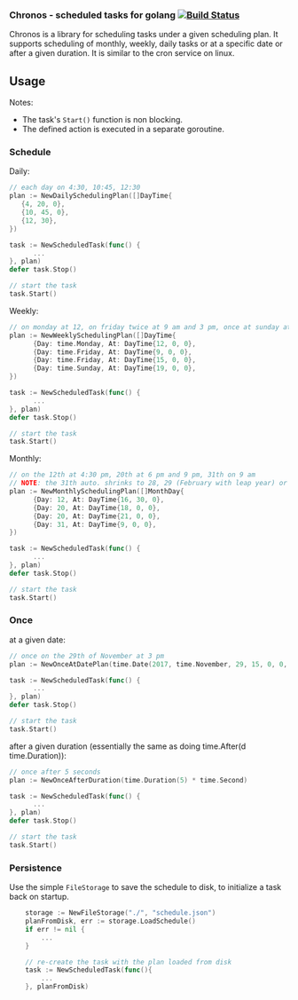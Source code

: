 ### Chronos - scheduled tasks for golang [![Build Status](https://travis-ci.org/luca-moser/chronos.svg?branch=master)](https://travis-ci.org/luca-moser/chronos)

Chronos is a library for scheduling tasks under
a given scheduling plan. It supports scheduling of monthly, weekly, daily
tasks or at a specific date or after a given duration. It is similar to the cron service on linux.

## Usage

Notes:
* The task's `Start()` function is non blocking.
* The defined action is executed in a separate goroutine.

### Schedule

Daily:
```go
// each day on 4:30, 10:45, 12:30
plan := NewDailySchedulingPlan([]DayTime{
   {4, 20, 0}, 
   {10, 45, 0}, 
   {12, 30},
})

task := NewScheduledTask(func() {
      ...
}, plan)
defer task.Stop()

// start the task
task.Start()
```

Weekly:
```go
// on monday at 12, on friday twice at 9 am and 3 pm, once at sunday at 7 pm
plan := NewWeeklySchedulingPlan([]DayTime{
      {Day: time.Monday, At: DayTime{12, 0, 0},
      {Day: time.Friday, At: DayTime{9, 0, 0},
      {Day: time.Friday, At: DayTime{15, 0, 0},
      {Day: time.Sunday, At: DayTime{19, 0, 0},
})

task := NewScheduledTask(func() {
      ...
}, plan)
defer task.Stop()

// start the task
task.Start()
```

Monthly:
```go
// on the 12th at 4:30 pm, 20th at 6 pm and 9 pm, 31th on 9 am
// NOTE: the 31th auto. shrinks to 28, 29 (February with leap year) or 30
plan := NewMonthlySchedulingPlan([]MonthDay{
      {Day: 12, At: DayTime{16, 30, 0},
      {Day: 20, At: DayTime{18, 0, 0},
      {Day: 20, At: DayTime{21, 0, 0},
      {Day: 31, At: DayTime{9, 0, 0},
})

task := NewScheduledTask(func() {
      ...
}, plan)
defer task.Stop()

// start the task
task.Start()
```

### Once 

at a given date:
```go
// once on the 29th of November at 3 pm
plan := NewOnceAtDatePlan(time.Date(2017, time.November, 29, 15, 0, 0, 0, time.Local))

task := NewScheduledTask(func() {
      ...
}, plan)
defer task.Stop()

// start the task
task.Start()
```

after a given duration (essentially the same as doing time.After(d time.Duration)):
```go
// once after 5 seconds
plan := NewOnceAfterDuration(time.Duration(5) * time.Second)

task := NewScheduledTask(func() {
      ...
}, plan)
defer task.Stop()

// start the task
task.Start()
```

### Persistence

Use the simple `FileStorage` to save the schedule to disk, to initialize a task back on startup.

```go
	storage := NewFileStorage("./", "schedule.json")
	planFromDisk, err := storage.LoadSchedule()
	if err != nil {
	    ...
	}

	// re-create the task with the plan loaded from disk
	task := NewScheduledTask(func(){
	    ...
	}, planFromDisk)
```
